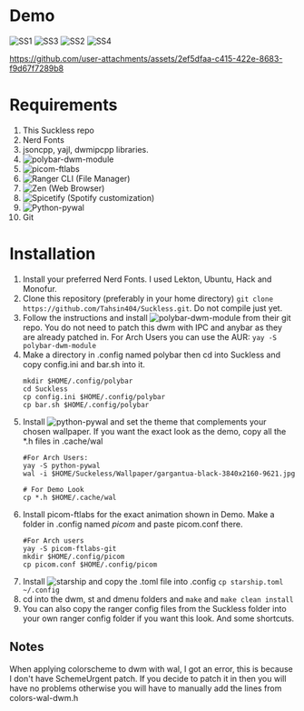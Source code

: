 # Demo
![SS1](https://github.com/user-attachments/assets/e63fac7f-73a0-47b8-b06e-7e78e7e3a4bb)
![SS3](https://github.com/user-attachments/assets/3c3d82ae-708e-4f8c-85b9-a3717f5cfb0d)
![SS2](https://github.com/user-attachments/assets/9434ca2b-db64-4580-92cc-cc23b6a362a0)
![SS4](https://github.com/user-attachments/assets/e85eae66-0b1e-4816-b100-fa79384e9336)


https://github.com/user-attachments/assets/2ef5dfaa-c415-422e-8683-f9d67f7289b8

# Requirements
1. This Suckless repo
2. Nerd Fonts
3. jsoncpp, yajl, dwmipcpp libraries.
4. ![polybar-dwm-module](https://github.com/mihirlad55/polybar-dwm-module)
5. ![picom-ftlabs](https://github.com/FT-Labs/picom)
6. ![Ranger CLI](https://github.com/ranger/ranger) (File Manager)
7. ![Zen](https://zen-browser.app/) (Web Browser)
8. ![Spicetify](https://spicetify.app/) (Spotify customization)
9. ![Python-pywal](https://github.com/dylanaraps/pywal)
10. Git

# Installation
1. Install your preferred Nerd Fonts. I used Lekton, Ubuntu, Hack and Monofur.
2. Clone this repository (preferably in your home directory) `git clone https://github.com/Tahsin404/Suckless.git`. Do not compile just yet.
3. Follow the instructions and install ![polybar-dwm-module](https://github.com/mihirlad55/polybar-dwm-module) from their git repo. You do not need to patch this dwm with IPC and anybar as they are already patched in. For Arch Users you can use the AUR:
   `yay -S polybar-dwm-module`
5. Make a directory in .config named polybar then cd into Suckless and copy config.ini and bar.sh into it.
   ```
   mkdir $HOME/.config/polybar
   cd Suckless
   cp config.ini $HOME/.config/polybar
   cp bar.sh $HOME/.config/polybar
   ```
6. Install ![python-pywal](https://github.com/dylanaraps/pywal) and set the theme that complements your chosen wallpaper. If you want the exact look as the demo, copy all the *.h files in .cache/wal
   ```
   #For Arch Users:
   yay -S python-pywal
   wal -i $HOME/Suckeless/Wallpaper/gargantua-black-3840x2160-9621.jpg
   
   # For Demo Look
   cp *.h $HOME/.cache/wal
   ```
7. Install picom-ftlabs for the exact animation shown in Demo. Make a folder in .config named *picom* and paste picom.conf there.
   ```
   #For Arch users
   yay -S picom-ftlabs-git
   mkdir $HOME/.config/picom
   cp picom.conf $HOME/.config/picom
   ```
8. Install ![starship](https://starship.rs/) and copy the .toml file into .config `cp starship.toml ~/.config`   
9. cd into the dwm, st and dmenu folders and `make` and `make clean install`
10. You can also copy the ranger config files from the Suckless folder into your own ranger config folder if you want this look. And some shortcuts.

## Notes
When applying colorscheme to dwm with wal, I got an error, this is because I don't have SchemeUrgent patch. If you decide to patch it in then you will have no problems otherwise you will have to manually add the lines from colors-wal-dwm.h
